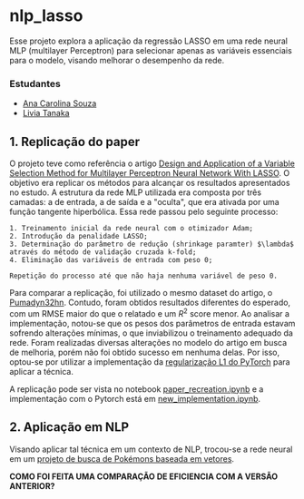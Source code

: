 # nlp_lasso

Esse projeto explora a aplicação da regressão LASSO em uma rede neural MLP (multilayer Perceptron) para selecionar apenas as variáveis essenciais para o modelo, visando melhorar o desempenho da rede.

### Estudantes
* [Ana Carolina Souza](https://github.com/acsouza2398)
* [Livia Tanaka](https://github.com/liviatanaka)

## 1. Replicação do paper
O projeto teve como referência o artigo [Design and Application of a Variable Selection Method for Multilayer Perceptron Neural Network With LASSO](https://ieeexplore.ieee.org/document/7444176). O objetivo era replicar os métodos para alcançar os resultados apresentados no estudo. A estrutura da rede MLP utilizada era composta por três camadas: a de entrada, a de saída e a "oculta", que era ativada por uma função tangente hiperbólica. Essa rede passou pelo seguinte processo:

    1. Treinamento inicial da rede neural com o otimizador Adam;
    2. Introdução da penalidade LASSO;
    3. Determinação do parâmetro de redução (shrinkage paramter) $\lambda$ através do método de validação cruzada k-fold;
    4. Eliminação das variáveis de entrada com peso 0;

    Repetição do processo até que não haja nenhuma variável de peso 0.

Para comparar a replicação, foi utilizado o mesmo dataset do artigo, o [Pumadyn32hn](https://www.cs.utoronto.ca/~delve/data/pumadyn/desc.html). Contudo, foram obtidos resultados diferentes do esperado, com um RMSE maior do que o relatado e um $R^2$ score menor. Ao analisar a implementação, notou-se que os pesos dos parâmetros de entrada estavam sofrendo alterações mínimas, o que inviabilizou o treinamento adequado da rede. Foram realizadas diversas alterações no modelo do artigo em busca de melhoria, porém não foi obtido sucesso em nenhuma delas. Por isso, optou-se por utilizar a implementação da [regularização L1 do PyTorch](https://pytorch.org/docs/stable/generated/torch.nn.utils.prune.l1_unstructured.html) para aplicar a técnica.

A replicação pode ser vista no notebook [paper_recreation.ipynb](paper_recreation.ipynb) e a implementação com o Pytorch está em [new_implementation.ipynb](new_implementation.ipynb).

## 2. Aplicação em NLP

Visando aplicar tal técnica em um contexto de NLP, trocou-se a rede neural em um [projeto de busca de Pokémons baseada em vetores](https://github.com/acsouza2398/pkmncards_scrapper/tree/aps2).

**COMO FOI FEITA UMA COMPARAÇÃO DE EFICIENCIA COM A VERSÃO ANTERIOR?**